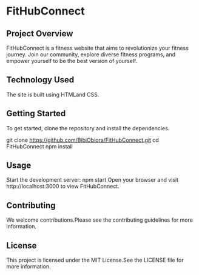 # FitHubConnect

## Project Overview

FitHubConnect is a fitness website that aims to revolutionize your fitness journey. Join our community, explore diverse fitness programs, and empower yourself to be the best version of yourself.

## Technology Used

The site is built using HTMLand CSS.

## Getting Started

To get started, clone the repository and install the dependencies.

git clone https://github.com/BibiObiora/FitHubConnect.git cd FitHubConnect npm install

## Usage

Start the development server:
npm start
Open your browser and visit http://localhost:3000 to view FitHubConnect.

## Contributing

We welcome contributions.Please see the contributing guidelines for more information.

## License

This project is licensed under the MIT License.See the LICENSE file for more information.
